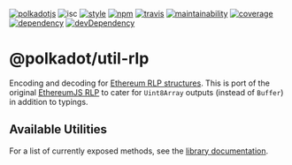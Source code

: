 [![polkadotjs](https://img.shields.io/badge/polkadot-js-orange.svg?style=flat-square)](https://polkadot.js.org)
![isc](https://img.shields.io/badge/license-ISC-lightgrey.svg?style=flat-square)
[![style](https://img.shields.io/badge/code%20style-semistandard-lightgrey.svg?style=flat-square)](https://github.com/Flet/semistandard)
[![npm](https://img.shields.io/npm/v/@polkadot/util-rlp.svg?style=flat-square)](https://www.npmjs.com/package/@polkadot/util-rlp)
[![travis](https://img.shields.io/travis/polkadot-js/util.svg?style=flat-square)](https://travis-ci.org/polkadot-js/util)
[![maintainability](https://img.shields.io/codeclimate/maintainability/polkadot-js/util.svg?style=flat-square)](https://codeclimate.com/github/polkadot-js/util/maintainability)
[![coverage](https://img.shields.io/coveralls/polkadot-js/util.svg?style=flat-square)](https://coveralls.io/github/polkadot-js/util?branch=master)
[![dependency](https://david-dm.org/polkadot-js/util.svg?style=flat-square&path=packages/util)](https://david-dm.org/polkadot-js/util?path=packages/util-rlp)
[![devDependency](https://david-dm.org/polkadot-js/util/dev-status.svg?style=flat-square&path=packages/util-rlp)](https://david-dm.org/polkadot-js/util?path=packages/util-rlp#info=devDependencies)

# @polkadot/util-rlp

Encoding and decoding for [Ethereum RLP structures](https://github.com/ethereum/wiki/wiki/%5BEnglish%5D-RLP). This is port of the original [EthereumJS RLP](https://github.com/ethereumjs/rlp) to cater for `Uint8Array` outputs (instead of `Buffer`) in addition to typings.

## Available Utilities

For a list of currently exposed methods, see the [library documentation](docs/README.md).
